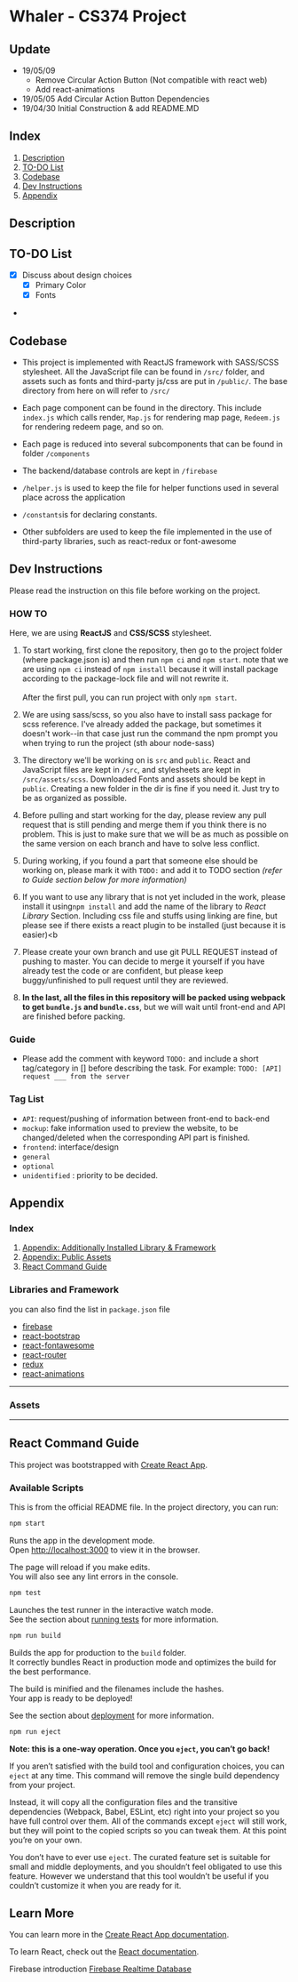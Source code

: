 # **Whaler** - CS374 Project

## **Update**
* 19/05/09
  * Remove Circular Action Button (Not compatible with react web)
  * Add react-animations
* 19/05/05 Add Circular Action Button Dependencies
* 19/04/30 Initial Construction & add README.MD

## **Index**
1. [Description](#description)
2. [TO-DO List](#TO-DO-List)
3. [Codebase](#codebase)
4. [Dev Instructions](#dev-instructions)
5. [Appendix](#Appendix)

## **Description**

## **TO-DO List**

- [x] Discuss about design choices
  - [x] Primary Color
  - [x] Fonts

-

## **Codebase**
* This project is implemented with ReactJS framework with SASS/SCSS stylesheet. All the JavaScript file can be found in `/src/` folder, and assets such as fonts and third-party js/css are put in `/public/`. The base directory from here on will refer to `/src/`

* Each page component can be found in the directory. This include `index.js` which calls render, `Map.js` for rendering map page, `Redeem.js` for rendering redeem page, and so on.

* Each page is reduced into several subcomponents that can be found in folder `/components`


* The backend/database controls are kept in `/firebase`

* `/helper.js` is used to keep the file for helper functions used in several place across the application

* `/constants`is for declaring constants.

* Other subfolders are used to keep the file implemented in the use of third-party libraries, such as react-redux or font-awesome

## **Dev Instructions**
Please read the instruction on this file before working on the project.

### HOW TO
Here, we are using **ReactJS** and **CSS/SCSS** stylesheet.

1. To start working, first clone the repository, then go to the project folder (where package.json is) and then run `npm ci` and `npm start`. note that we are using `npm ci` instead of `npm install` because it will install package according to the package-lock file and will not rewrite it.
<br><br>After the first pull, you can run project with only `npm start`.

2. We are using sass/scss, so you also have to install sass package for scss reference. I've already added the package, but sometimes it doesn't work--in that case just run the command the npm prompt you when trying to run the project (sth abour node-sass)

3. The directory we'll be working on is `src` and `public`. React and JavaScript files are kept in `/src`, and stylesheets are kept in `/src/assets/scss`. Downloaded Fonts and assets should be kept in `public`. Creating a new folder in the dir is fine if you need it. Just try to be as organized as possible.

4. Before pulling and start working for the day, please review any pull request that is still pending and merge them if you think there is no problem. This is just to make sure that we will be as much as possible on the same version on each branch and have to solve less conflict.

5. During working, if you found a part that someone else should be working on, please mark it with `TODO:` and add it to TODO section *(refer to Guide section below for more information)*

5. If you want to use any library that is not yet included in the work, please install it using`npm install` and add the name of the library to *React Library* Section. Including css file and stuffs using linking are fine, but please see if there exists a react plugin to be installed (just because it is easier)<b

6. Please create your own branch and use git PULL REQUEST instead of pushing to master. You can decide to merge it yourself if you have already test the code or are confident, but please keep buggy/unfinished to pull request until they are reviewed.

7. **In the last, all the files in this repository will be packed using webpack to get `bundle.js` and `bundle.css`**, but we will wait until front-end and API are finished before packing.

### Guide
- Please add the comment with keyword `TODO:` and include a short tag/category in [] before describing the task. For example:
`TODO: [API] request ___ from the server`


### Tag List
- `API`: request/pushing of information between front-end to back-end
- `mockup`: fake information used to preview the website, to be changed/deleted when the corresponding API part is finished.
- `frontend`: interface/design
- `general`
- `optional`
- `unidentified` : priority to be decided.

## **Appendix**

### **Index**
1. [Appendix: Additionally Installed Library & Framework](#Libraries-and-Framework)
2. [Appendix: Public Assets](#Assets)
3. [React Command Guide](#React-Command-Guide)

### Libraries and Framework
you can also find the list in `package.json` file
- [firebase](https://firebase.google.com/?gclid=Cj0KCQiAxNnfBRDwARIsAJlH29DkGiYpDh3s0DOPre_sJG9q66-aNFBNOoSL3MEp3OAXBUAlu4ejy_YaAly4EALw_wcB)
- [react-bootstrap](https://react-bootstrap.netlify.com)
- [react-fontawesome](https://fontawesome.com)
- [react-router](https://reacttraining.com/react-router/core/guides/philosophy)
- [redux](https://redux.js.org)
- [react-animations](https://github.com/FormidableLabs/react-animations)

---
### Assets

---
## React Command Guide

This project was bootstrapped with [Create React App](https://github.com/facebook/create-react-app).

### Available Scripts
This is from the official README file. In the project directory, you can run:

```bash
npm start
```

Runs the app in the development mode.<br>
Open [http://localhost:3000](http://localhost:3000) to view it in the browser.

The page will reload if you make edits.<br>
You will also see any lint errors in the console.

```bash
npm test
```

Launches the test runner in the interactive watch mode.<br>
See the section about [running tests](https://facebook.github.io/create-react-app/docs/running-tests) for more information.

```bash
npm run build
```

Builds the app for production to the `build` folder.<br>
It correctly bundles React in production mode and optimizes the build for the best performance.

The build is minified and the filenames include the hashes.<br>
Your app is ready to be deployed!

See the section about [deployment](https://facebook.github.io/create-react-app/docs/deployment) for more information.

```bash
npm run eject
```

**Note: this is a one-way operation. Once you `eject`, you can’t go back!**

If you aren’t satisfied with the build tool and configuration choices, you can `eject` at any time. This command will remove the single build dependency from your project.

Instead, it will copy all the configuration files and the transitive dependencies (Webpack, Babel, ESLint, etc) right into your project so you have full control over them. All of the commands except `eject` will still work, but they will point to the copied scripts so you can tweak them. At this point you’re on your own.

You don’t have to ever use `eject`. The curated feature set is suitable for small and middle deployments, and you shouldn’t feel obligated to use this feature. However we understand that this tool wouldn’t be useful if you couldn’t customize it when you are ready for it.

## Learn More

You can learn more in the [Create React App documentation](https://facebook.github.io/create-react-app/docs/getting-started).

To learn React, check out the [React documentation](https://reactjs.org/).

Firebase introduction [Firebase Realtime Database](https://firebase.google.com/products/realtime-database/?authuser=0)
